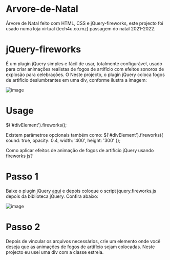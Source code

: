 # Arvore-de-Natal
 Árvore de Natal feito com HTML, CSS e jQuery-fireworks, este projecto foi usado numa loja virtual (tech4u.co.mz) passagem do natal 2021-2022.

 # jQuery-fireworks
É um plugin jQuery simples e fácil de usar, totalmente configurável, usado para criar animações realistas de fogos de artifício com efeitos sonoros de explosão para celebrações. O Neste projecto, o plugin jQuery coloca fogos de artifício deslumbrantes em uma div, conforme ilustra a imagem:

![image](https://user-images.githubusercontent.com/50636981/186983884-2a52ec5a-6b57-4dfb-b81c-596234694677.png)

# Usage
$('#divElement').fireworks();

Existem parâmetros opcionais também como:
$('#divElement').fireworks({
    sound: true,
    opacity: 0.4,
    width: '400',
    height: '300'
}); 

Como aplicar efeitos de animação de fogos de artifício jQuery usando fireworks js?

# Passo 1
Baixe o plugin jQuery [aqui](https://www.jqueryscript.net/animation/Realistic-Fireworks-Animations-Using-jQuery-And-Canvas-fireworks-js.html) e depois coloque o script jquery.fireworks.js depois da biblioteca jQuery. Confira abaixo:

![image](https://user-images.githubusercontent.com/50636981/186985417-e5f20bc9-6b6c-4e3b-9987-73afe41ef10c.png)


# Passo 2
Depois de vincular os arquivos necessários, crie um elemento onde você deseja que as animações de fogos de artifício sejam colocadas. Neste projecto eu usei uma div com a classe estrela.

